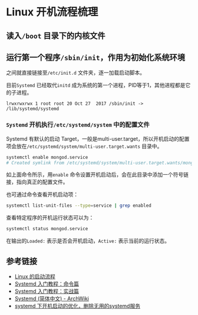 # Linux 开机流程梳理

## 读入`/boot` 目录下的内核文件

## 运行第一个程序`/sbin/init`，作用为初始化系统环境

之间就直接链接至`/etc/init.d` 文件夹，逐一加载启动脚本。

目前`Systemd` 已经取代`initd` 成为系统的第一个进程，PID等于1，其他进程都是它的子进程。

```
lrwxrwxrwx 1 root root 20 Oct 27  2017 /sbin/init -> /lib/systemd/systemd
```

### `Systemd` 开机执行`/etc/systemd/system` 中的配置文件

Systemd 有默认的启动 Target，一般是multi-user.target，所以开机启动的配置项会放在`/etc/systemd/system/multi-user.target.wants` 目录中。

```bash
systemctl enable mongod.service
# Created symlink from /etc/systemd/system/multi-user.target.wants/mongod.service to /lib/systemd/system/mongod.service.
```

如上面命令所示，用`enable` 命令设置开机启动后，会在此目录中添加一个符号链接，指向真正的配置文件。

也可通过命令查看开机启动项：

```bash
systemctl list-unit-files --type=service | grep enabled
```

查看特定程序的开机运行状态可以为：

```bash
systemctl status mongod.service
```

在输出的`Loaded:` 表示是否会开机启动，`Active:` 表示当前的运行状态。

## 参考链接

- [Linux 的启动流程](http://www.ruanyifeng.com/blog/2013/08/linux_boot_process.html)
- [Systemd 入门教程：命令篇](http://www.ruanyifeng.com/blog/2016/03/systemd-tutorial-commands.html)
- [Systemd 入门教程：实战篇](http://www.ruanyifeng.com/blog/2016/03/systemd-tutorial-part-two.html)
- [Systemd (简体中文) - ArchWiki](https://wiki.archlinux.org/index.php/systemd_(%E7%AE%80%E4%BD%93%E4%B8%AD%E6%96%87))
- [systemd 下开机启动的优化，删除无用的systemd服务](https://www.centos.bz/2018/03/systemd-%E4%B8%8B%E5%BC%80%E6%9C%BA%E5%90%AF%E5%8A%A8%E7%9A%84%E4%BC%98%E5%8C%96%EF%BC%8C%E5%88%A0%E9%99%A4%E6%97%A0%E7%94%A8%E7%9A%84systemd%E6%9C%8D%E5%8A%A1/)
